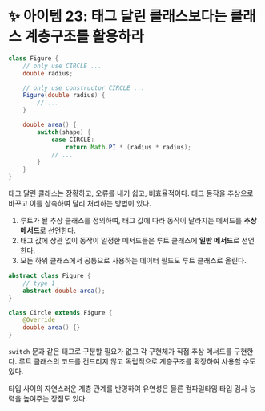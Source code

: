 # ✨ 아이템 23: 태그 달린 클래스보다는 클래스 계층구조를 활용하라

```java
class Figure {
    // only use CIRCLE ...
    double radius;

    // only use constructor CIRCLE ...
    Figure(double radius) {
        // ...
    }

    double area() {
        switch(shape) {
            case CIRCLE:
                return Math.PI * (radius * radius);
            // ...
        }
    }
}
```

태그 달린 클래스는 장황하고, 오류를 내기 쉽고, 비효율적이다. 태그 동작을 추상으로 바꾸고 이를 상속하여 달리 처리하는 방법이 있다.

1. 루트가 될 추상 클래스를 정의하여, 태그 값에 따라 동작이 달라지는 메서드를 **추상 메서드**로 선언한다.
2. 태그 값에 상관 없이 동작이 일정한 메서드들은 루트 클래스에 **일반 메서드**로 선언한다.
3. 모든 하위 클래스에서 공통으로 사용하는 데이터 필드도 루트 클래스로 올린다.

```java
abstract class Figure {
    // type 1
    abstract double area();
}

class Circle extends Figure {
    @Override
    double area() {}
}
```

`switch` 문과 같은 태그로 구분할 필요가 없고 각 구현체가 직접 추상 메서드를 구현한다. 루트 클래스의 코드를 건드리지 않고 독립적으로 계층구조를 확장하여 사용할 수도 있다.

타입 사이의 자연스러운 계층 관계를 반영하여 유연성은 물론 컴파일타임 타입 검사 능력을 높여주는 장점도 있다.
